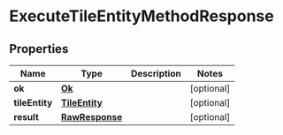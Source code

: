
# ExecuteTileEntityMethodResponse

## Properties
Name | Type | Description | Notes
------------ | ------------- | ------------- | -------------
**ok** | [**Ok**](Ok.md) |  |  [optional]
**tileEntity** | [**TileEntity**](TileEntity.md) |  |  [optional]
**result** | [**RawResponse**](RawResponse.md) |  |  [optional]



